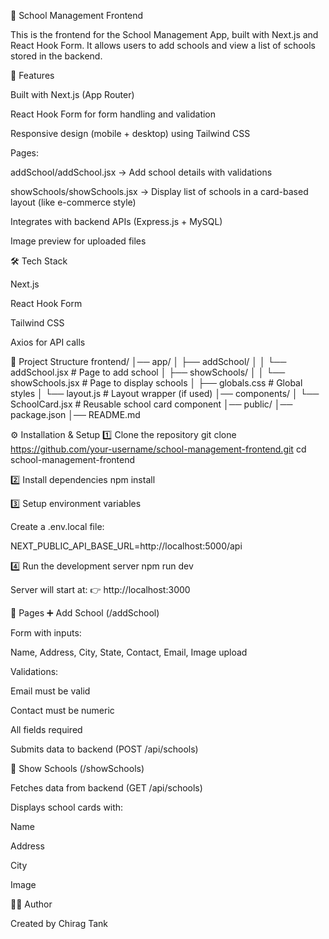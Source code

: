 🏫 School Management Frontend

This is the frontend for the School Management App, built with Next.js and React Hook Form.
It allows users to add schools and view a list of schools stored in the backend.

🚀 Features

Built with Next.js (App Router)

React Hook Form for form handling and validation

Responsive design (mobile + desktop) using Tailwind CSS

Pages:

addSchool/addSchool.jsx → Add school details with validations

showSchools/showSchools.jsx → Display list of schools in a card-based layout (like e-commerce style)

Integrates with backend APIs (Express.js + MySQL)

Image preview for uploaded files

🛠️ Tech Stack

Next.js

React Hook Form

Tailwind CSS

Axios for API calls

📂 Project Structure
frontend/
│── app/
│   ├── addSchool/
│   │    └── addSchool.jsx     # Page to add school
│   ├── showSchools/
│   │    └── showSchools.jsx   # Page to display schools
│   ├── globals.css            # Global styles
│   └── layout.js              # Layout wrapper (if used)
│── components/
│   └── SchoolCard.jsx         # Reusable school card component
│── public/
│── package.json
│── README.md

⚙️ Installation & Setup
1️⃣ Clone the repository
git clone https://github.com/your-username/school-management-frontend.git
cd school-management-frontend

2️⃣ Install dependencies
npm install

3️⃣ Setup environment variables

Create a .env.local file:

NEXT_PUBLIC_API_BASE_URL=http://localhost:5000/api

4️⃣ Run the development server
npm run dev


Server will start at:
👉 http://localhost:3000

📌 Pages
➕ Add School (/addSchool)

Form with inputs:

Name, Address, City, State, Contact, Email, Image upload

Validations:

Email must be valid

Contact must be numeric

All fields required

Submits data to backend (POST /api/schools)

📖 Show Schools (/showSchools)

Fetches data from backend (GET /api/schools)

Displays school cards with:

Name

Address

City

Image

🧑‍💻 Author

Created  by Chirag Tank
